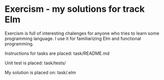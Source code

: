 # Exercism - my solutions for track Elm

Exercism is full of interesting chalenges for anyone who tries to learn some
programming language. I use it for familiarizing Elm and functional
programming.

Instructions for tasks are placed:
task/README.md

Unit test is placed:
task/tests/

My solution is placed on:
task/<Something>.elm
